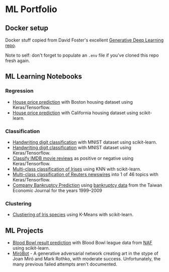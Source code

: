 # ML Portfolio

## Docker setup

Docker stuff copied from David Foster's excellent [Generative Deep Learning repo](https://github.com/davidADSP/Generative_Deep_Learning_2nd_Edition).

Note to self: don't forget to populate an `.env` file if you've cloned this repo fresh again.

## ML Learning Notebooks

### Regression

- [House price prediction](./notebooks/learning/regression-tensorflow-boston-housing.ipynb) with Boston housing dataset using Keras/Tensorflow.
- [House price prediction](./notebooks/learning/regression-scikit-learn-california-housing.ipynb) with California housing dataset using scikit-learn.

### Classification

- [Handwriting digit classification](./notebooks/learning/classification-scikit-learn-mnist.ipynb) with MNIST dataset using scikit-learn.
- [Handwriting digit classification](./notebooks/learning/classification-tensorflow-mnist.ipynb) with MNIST dataset using Keras/Tensorflow.
-  [Classify IMDB movie reviews](./notebooks/learning/regression-tensorflow-imdb.ipynb) as positive or negative using Keras/Tensorflow.
- [Multi-class classification of Irises](./notebooks/learning/classification-scikit-learn-knn-iris.ipynb) using KNN with scikit-learn.
- [Multi-class classification of Reuters newswires](./notebooks/learning/classification-tensorflow-reuters.ipynb) into 1 of 46 topics with Keras/Tensorflow.
- [Company Bankruptcy Prediction](https://www.kaggle.com/code/drpappa/company-bankruptcy-prediction) using [bankruptcy data](https://www.kaggle.com/datasets/fedesoriano/company-bankruptcy-prediction) from the Taiwan Economic Journal for the years 1999–2009

### Clustering

- [Clustiering of Iris species](./notebooks/learning/clustering-scikit-learn-k-means.ipynb) using K-Means with scikit-learn.

## ML Projects

- [Blood Bowl result prediction](./notebooks/projects/classification-scikit-learn-blood-bowl.ipynb) with Blood Bowl league data from [NAF](https://www.thenaf.net/) using scikit-learn.
- [MiróBot](https://github.com/Pappa/MiroBot) - A generative adversarial network creating art in the stype of Joan Miró and Mark Rothko, with moderate success. Unfortunately, the many previous failed attempts aren't documented.